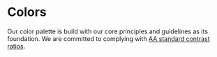 # Colors

Our color palette is build with our core principles and guidelines as its
foundation. We are committed to complying with
[AA standard contrast ratios](https://www.w3.org/TR/WCAG20/#visual-audio-contrast-contrast).
